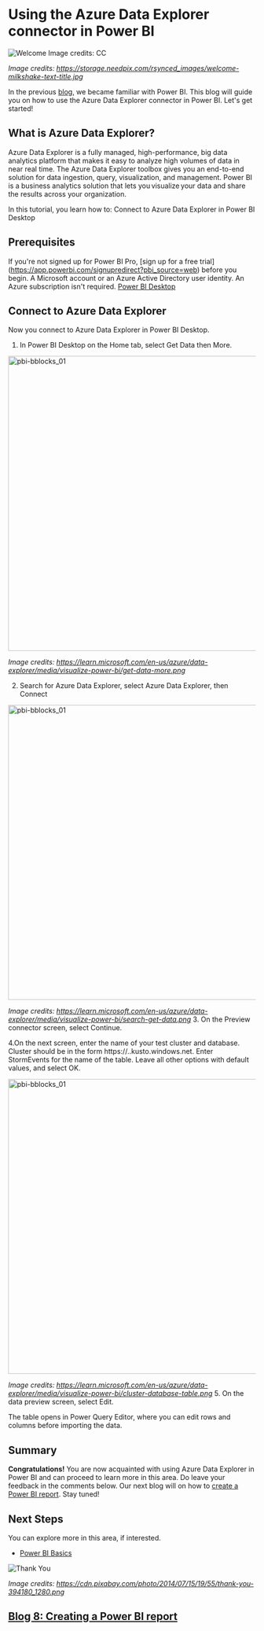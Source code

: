 # Using the Azure Data Explorer connector in Power BI 

![Welcome Image credits: CC](https://user-images.githubusercontent.com/58803999/204959575-c0012acb-ff67-4d67-b43f-c1be859f0f77.jpg)

*Image credits: https://storage.needpix.com/rsynced_images/welcome-milkshake-text-title.jpg*

In the previous [blog](https://github.com/prabhugayatri/MLSA-SIL-Blog-2022/blob/main/Blog6.md), we became familiar with Power BI. This blog will guide you on how to use the Azure Data Explorer connector in Power BI. Let's get started!

## What is Azure Data Explorer?
Azure Data Explorer is a fully managed, high-performance, big data analytics platform that makes it easy to analyze high volumes of data in near real time. The Azure Data Explorer toolbox gives you an end-to-end solution for data ingestion, query, visualization, and management.
Power BI is a business analytics solution that lets you visualize your data and share the results across your organization.

In this tutorial, you learn how to:
Connect to Azure Data Explorer in Power BI Desktop

## Prerequisites
If you're not signed up for Power BI Pro, [sign up for a free trial] (https://app.powerbi.com/signupredirect?pbi_source=web) before you begin.
A Microsoft account or an Azure Active Directory user identity. An Azure subscription isn't required.
[Power BI Desktop ](https://powerbi.microsoft.com/get-started/)

## Connect to Azure Data Explorer

Now you connect to Azure Data Explorer in Power BI Desktop.
1. In Power BI Desktop on the Home tab, select Get Data then More.

<img width="600" alt="pbi-bblocks_01" src="https://learn.microsoft.com/en-us/azure/data-explorer/media/visualize-power-bi/get-data-more.png">

*Image credits: https://learn.microsoft.com/en-us/azure/data-explorer/media/visualize-power-bi/get-data-more.png*

2. Search for Azure Data Explorer, select Azure Data Explorer, then Connect


<img width="600" alt="pbi-bblocks_01" src="https://learn.microsoft.com/en-us/azure/data-explorer/media/visualize-power-bi/search-get-data.png">

*Image credits: https://learn.microsoft.com/en-us/azure/data-explorer/media/visualize-power-bi/search-get-data.png*
3. On the Preview connector screen, select Continue.

4.On the next screen, enter the name of your test cluster and database. Cluster should be in the form https://<ClusterName>.<Region>.kusto.windows.net. Enter StormEvents for the name of the table. Leave all other options with default values, and select OK.

<img width="600" alt="pbi-bblocks_01" src="https://learn.microsoft.com/en-us/azure/data-explorer/media/visualize-power-bi/cluster-database-table.png">
  
*Image credits: https://learn.microsoft.com/en-us/azure/data-explorer/media/visualize-power-bi/cluster-database-table.png*
5. On the data preview screen, select Edit.

The table opens in Power Query Editor, where you can edit rows and columns before importing the data.

## Summary
**Congratulations!** You are now acquainted with using Azure Data Explorer in Power BI and can proceed to learn more in this area. Do leave your feedback in the comments below. Our next blog will on how to [create a Power BI report](https://github.com/prabhugayatri/MLSA-SIL-Blog-2022/blob/main/Blog8.md). Stay tuned!

## Next Steps
You can explore more in this area, if interested.
* [Power BI Basics](https://learn.microsoft.com/en-us/power-bi/fundamentals/service-basic-concepts)

![Thank You](https://cdn.pixabay.com/photo/2014/07/15/19/55/thank-you-394180_1280.png)

*Image credits: https://cdn.pixabay.com/photo/2014/07/15/19/55/thank-you-394180_1280.png*

## [Blog 8: Creating a Power BI report](https://github.com/prabhugayatri/MLSA-SIL-Blog-2022/blob/main/Blog8.md)
